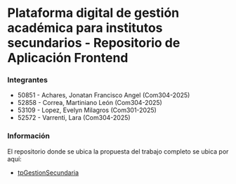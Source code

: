 # Plataforma digital de gestión académica para institutos secundarios - Repositorio de Aplicación Frontend

### Integrantes
* 50851 - Achares, Jonatan Francisco Angel (Com304-2025)
* 52858 - Correa, Martiniano León (Com304-2025)
* 53109 - Lopez, Evelyn Milagros (Com301-2025)
* 52572 - Varrenti, Lara (Com304-2025)

### Información
El repositorio donde se ubica la propuesta del trabajo completo se ubica por aquí:
* [tpGestionSecundaria](https://github.com/MartinianoLeonCorrea/tpGestionSecundaria.git)
